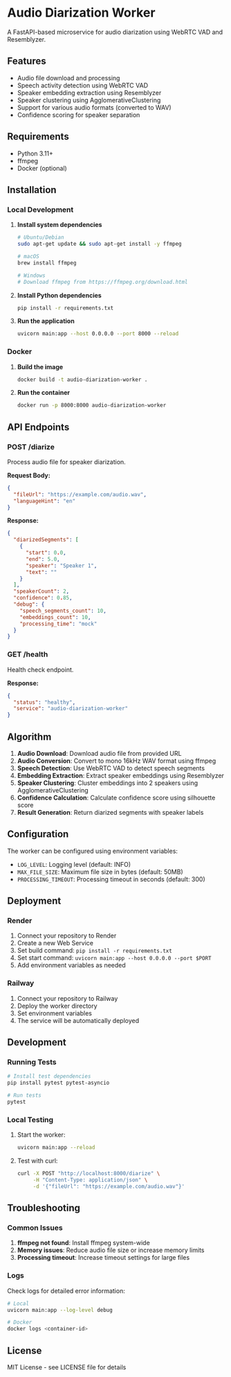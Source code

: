 # Audio Diarization Worker

A FastAPI-based microservice for audio diarization using WebRTC VAD and Resemblyzer.

## Features

- Audio file download and processing
- Speech activity detection using WebRTC VAD
- Speaker embedding extraction using Resemblyzer
- Speaker clustering using AgglomerativeClustering
- Support for various audio formats (converted to WAV)
- Confidence scoring for speaker separation

## Requirements

- Python 3.11+
- ffmpeg
- Docker (optional)

## Installation

### Local Development

1. **Install system dependencies**
   ```bash
   # Ubuntu/Debian
   sudo apt-get update && sudo apt-get install -y ffmpeg
   
   # macOS
   brew install ffmpeg
   
   # Windows
   # Download ffmpeg from https://ffmpeg.org/download.html
   ```

2. **Install Python dependencies**
   ```bash
   pip install -r requirements.txt
   ```

3. **Run the application**
   ```bash
   uvicorn main:app --host 0.0.0.0 --port 8000 --reload
   ```

### Docker

1. **Build the image**
   ```bash
   docker build -t audio-diarization-worker .
   ```

2. **Run the container**
   ```bash
   docker run -p 8000:8000 audio-diarization-worker
   ```

## API Endpoints

### POST /diarize

Process audio file for speaker diarization.

**Request Body:**
```json
{
  "fileUrl": "https://example.com/audio.wav",
  "languageHint": "en"
}
```

**Response:**
```json
{
  "diarizedSegments": [
    {
      "start": 0.0,
      "end": 5.0,
      "speaker": "Speaker 1",
      "text": ""
    }
  ],
  "speakerCount": 2,
  "confidence": 0.85,
  "debug": {
    "speech_segments_count": 10,
    "embeddings_count": 10,
    "processing_time": "mock"
  }
}
```

### GET /health

Health check endpoint.

**Response:**
```json
{
  "status": "healthy",
  "service": "audio-diarization-worker"
}
```

## Algorithm

1. **Audio Download**: Download audio file from provided URL
2. **Audio Conversion**: Convert to mono 16kHz WAV format using ffmpeg
3. **Speech Detection**: Use WebRTC VAD to detect speech segments
4. **Embedding Extraction**: Extract speaker embeddings using Resemblyzer
5. **Speaker Clustering**: Cluster embeddings into 2 speakers using AgglomerativeClustering
6. **Confidence Calculation**: Calculate confidence score using silhouette score
7. **Result Generation**: Return diarized segments with speaker labels

## Configuration

The worker can be configured using environment variables:

- `LOG_LEVEL`: Logging level (default: INFO)
- `MAX_FILE_SIZE`: Maximum file size in bytes (default: 50MB)
- `PROCESSING_TIMEOUT`: Processing timeout in seconds (default: 300)

## Deployment

### Render

1. Connect your repository to Render
2. Create a new Web Service
3. Set build command: `pip install -r requirements.txt`
4. Set start command: `uvicorn main:app --host 0.0.0.0 --port $PORT`
5. Add environment variables as needed

### Railway

1. Connect your repository to Railway
2. Deploy the worker directory
3. Set environment variables
4. The service will be automatically deployed

## Development

### Running Tests

```bash
# Install test dependencies
pip install pytest pytest-asyncio

# Run tests
pytest
```

### Local Testing

1. Start the worker:
   ```bash
   uvicorn main:app --reload
   ```

2. Test with curl:
   ```bash
   curl -X POST "http://localhost:8000/diarize" \
        -H "Content-Type: application/json" \
        -d '{"fileUrl": "https://example.com/audio.wav"}'
   ```

## Troubleshooting

### Common Issues

1. **ffmpeg not found**: Install ffmpeg system-wide
2. **Memory issues**: Reduce audio file size or increase memory limits
3. **Processing timeout**: Increase timeout settings for large files

### Logs

Check logs for detailed error information:
```bash
# Local
uvicorn main:app --log-level debug

# Docker
docker logs <container-id>
```

## License

MIT License - see LICENSE file for details 